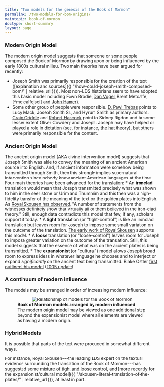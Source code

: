 ```yaml
---
title: "Two models for the genesis of the Book of Mormon"
permalink: /two-models-for-bom-origins/
maintopic: book-of-mormon
doctype: short-summary
layout: page
---
```


### Modern Origin Model

The modern origin model suggests that someone or some people composed the Book of Mormon by drawing upon or being influenced by the early 1800s cultural milieu.  Two main theories have been argued for recently:

* Joseph Smith was primarily responsible for the creation of the text ([explanation and sources]({{ "/how-could-joseph-smith-composed-bom/" | relative_url }})). Most non-LDS historians seem to have adopted this basic model including Fawn Brodie, [Dan Vogel](https://www.mormonstories.org/podcast/book-of-mormon-dan-vogel/), Brent Metcalfe,[^metcalfejsci] and [John Hamer](https://www.mormonstories.org/podcast/john-hamer-book-of-mormon-creation/)).
* Some other group of people were responsible.  [D. Pawl Trebas](https://www.youtube.com/watch?v=wf3MluItWQE) points to Lucy Mack, Joseph Smith Sr., and Hyrum Smith as primary authors.  [Craig Criddle](https://www.youtube.com/watch?v=utDU45lm210&list=PLCC85CE4017A42CE3) and [Robert Hancock](https://www.youtube.com/watch?v=fC4u6lOQONs&list=PL09606347D9096CB6) point to Sidney Rigdon and to some lesser extent Oliver Cowdery and Joseph.  Joseph may have helped or played a role in dictation (see, for instance, [the hat theory](https://faenrandir.github.io/a_careful_examination/hidden-material-in-hat-hypothesis/)), but others were primarily responsible for the content.

### Ancient Origin Model

The ancient origin model (AKA divine intervention model) suggests that Joseph Smith was able to convey the meaning of an ancient American source into English.  And, if ancient information were somehow being transmitted through Smith, then this strongly implies supernatural intervention since nobody knew ancient American languages at the time.  Four main theories have been advanced for the translation:
    * An **ironclad** translation would mean that Joseph transmitted precisely what was shown to him in the seer stone or Urim and Thummim and this then was a high-fidelity transfer of the meaning of the text on the golden plates into English.  As [Royal Skousen has observed](https://scholarsarchive.byu.edu/cgi/viewcontent.cgi?article=1186&context=jbms), "A number of statements from the witnesses definitely show that virtually all of them believed in the iron-clad theory."  Still, enough data contradicts this model that few, if any, scholars support it today.
    * A **tight** translation (or "tight-control") is like an ironclad translation but leaves room for Joseph to impose some small variation on the outcome of the translation.  [The early work of Royal Skousen](https://scholarsarchive.byu.edu/jbms/vol7/iss1/4/) supports this model.
    * A **loose** translation (or "loose-control") leaves room for Joseph to impose greater variation on the outcome of the translation.  Still, this model suggests that the essence of what was on the ancient plates is being transmitted.
    * The **expansionist** (or "cultural") model allows Joseph broad room to express ideas in whatever language he chooses and to interject or expand *significantly* on the ancient text being transmitted.  Blake Ostler [first outlined this model](https://www.dialoguejournal.com/wp-content/uploads/sbi/articles/Dialogue_V20N01_68.pdf) ([2005 update](https://www.timesandseasons.org/harchive/2005/04/updating-the-expansion-theory/))

### A continuum of modern influence

The models may be arranged in order of increasing modern influence:

<figure>
  <center><img src="{{ "/communications/images/bom_origin_models.png" | relative_url }}" alt="Relationship of models for the Book of Mormon"></center>
  <figcaption><strong>Book of Mormon models arranged by modern influenced</strong><br/>The modern origin model may be viewed as one additional step beyond the expansionist model where all elements are viewed as having a modern origin.</figcaption>
</figure>

### Hybrid Models

It is possible that parts of the text were produced in somewhat different ways.

For instance, Royal Skousen---the leading LDS expert on the textual evidence surrounding the translation of the Book of Mormon---has suggested some [mixture of tight and loose control](https://scholarsarchive.byu.edu/cgi/viewcontent.cgi?article=1186&context=jbms), and [more recently for the expansionist/cultural model]({{ "/skousen-literal-translation-of-the-plates/" | relative_url }}), at least in part.
